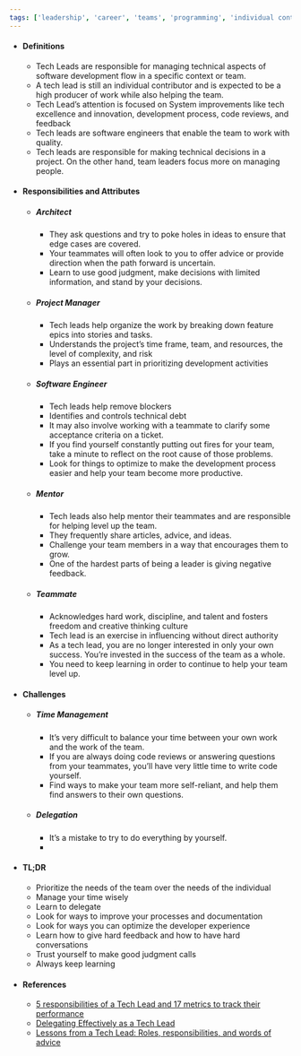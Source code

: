 ```yaml
---
tags: ['leadership', 'career', 'teams', 'programming', 'individual contributor']
---
```


- #### Definitions
	- Tech Leads are responsible for managing technical aspects of software development flow in a specific context or team.
	- A tech lead is still an individual contributor and is expected to be a high producer of work while also helping the team.
	- Tech Lead’s attention is focused on System improvements like tech excellence and innovation, development process, code reviews, and feedback
	- Tech leads are software engineers that enable the team to work with quality.
	- Tech leads are responsible for making technical decisions in a project. On the other hand, team leaders focus more on managing people.
- #### Responsibilities and Attributes
	- ##### Architect
		- They ask questions and try to poke holes in ideas to ensure that edge cases are covered.
		- Your teammates will often look to you to offer advice or provide direction when the path forward is uncertain.
		- Learn to use good judgment, make decisions with limited information, and stand by your decisions.
	- ##### Project Manager
		- Tech leads help organize the work by breaking down feature epics into stories and tasks.
		- Understands the project’s time frame, team, and resources, the level of complexity, and risk
		- Plays an essential part in prioritizing development activities
	- ##### Software Engineer
		- Tech leads help remove blockers
		- Identifies and controls technical debt
		- It may also involve working with a teammate to clarify some acceptance criteria on a ticket.
		- If you find yourself constantly putting out fires for your team, take a minute to reflect on the root cause of those problems.
		- Look for things to optimize to make the development process easier and help your team become more productive.
	- ##### Mentor
		- Tech leads also help mentor their teammates and are responsible for helping level up the team.
		- They frequently share articles, advice, and ideas.
		- Challenge your team members in a way that encourages them to grow.
		- One of the hardest parts of being a leader is giving negative feedback.
	- ##### Teammate
		- Acknowledges hard work, discipline, and talent and fosters freedom and creative thinking culture
		- Tech lead is an exercise in influencing without direct authority
		- As a tech lead, you are no longer interested in only your own success. You’re invested in the success of the team as a whole.
		- You need to keep learning in order to continue to help your team level up.
- #### Challenges
	- ##### Time Management
		- It’s very difficult to balance your time between your own work and the work of the team.
		- If you are always doing code reviews or answering questions from your teammates, you’ll have very little time to write code yourself.
		- Find ways to make your team more self-reliant, and help them find answers to their own questions.
	 - ##### Delegation
		 - It’s a mistake to try to do everything by yourself.
		- 
- #### TL;DR
	- Prioritize the needs of the team over the needs of the individual
	- Manage your time wisely
	- Learn to delegate
	- Look for ways to improve your processes and documentation
	- Look for ways you can optimize the developer experience
	- Learn how to give hard feedback and how to have hard conversations
	- Trust yourself to make good judgment calls
	- Always keep learning
- #### References
	- [5 responsibilities of a Tech Lead and 17 metrics to track their performance](https://sourcelevel.io/blog/5-responsibilities-of-a-tech-lead-and-17-metrics-to-track-their-performance)
	- [Delegating Effectively as a Tech Lead](https://betterprogramming.pub/how-to-effectively-delegate-tasks-as-a-technical-leader-b6d634497512)
	- [Lessons from a Tech Lead: Roles, responsibilities, and words of advice](https://dev.to/thawkin3/lessons-from-a-tech-lead-roles-responsibilities-and-words-of-advice-ldj)